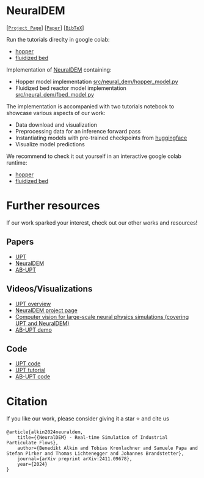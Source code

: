 # NeuralDEM

[[`Project Page`](https://emmi-ai.github.io/NeuralDEM)] 
[[`Paper`](https://arxiv.org/abs/2411.09678)] 
[[`BibTeX`](https://github.com/emmi-ai/NeuralDEM#citation)]

Run the tutorials direclty in google colab:
- [hopper](https://colab.research.google.com/github/Emmi-AI/NeuralDEM/blob/main/tutorial_hopper.ipynb)
- [fluidized bed](https://colab.research.google.com/github/Emmi-AI/NeuralDEM/blob/main/tutorial_fluidized_bed.ipynb)


Implementation of [NeuralDEM](https://arxiv.org/abs/2411.09678) containing:
- Hopper model implementation [src/neural_dem/hopper_model.py](https://github.com/Emmi-AI/NeuralDEM/blob/main/src/neural_dem/hopper_model.py)
- Fluidized bed reactor model implementation [src/neural_dem/fbed_model.py](https://github.com/Emmi-AI/NeuralDEM/blob/main/src/neural_dem/fbed_model.py) 

The implementation is accompanied with two tutorials notebook to showcase various aspects of our work:
- Data download and visualization
- Preprocessing data for an inference forward pass
- Instantiating models with pre-trained checkpoints from [huggingface](https://huggingface.co/EmmiAI/NeuralDEM)
- Visualize model predictions

We recommend to check it out yourself in an interactive google colab runtime:
- [hopper](https://colab.research.google.com/github/Emmi-AI/NeuralDEM/blob/main/tutorial_hopper.ipynb)
- [fluidized bed](https://colab.research.google.com/github/Emmi-AI/NeuralDEM/blob/main/tutorial_fluidized_bed.ipynb)

# Further resources

If our work sparked your interest, check out our other works and resources!

## Papers

- [UPT](https://arxiv.org/abs/2402.12365)
- [NeuralDEM](https://arxiv.org/abs/2411.09678)
- [AB-UPT](https://arxiv.org/abs/2502.09692)


## Videos/Visualizations

- [UPT overview](https://youtu.be/mfrmCPOn4bs)
- [NeuralDEM project page](https://emmi-ai.github.io/NeuralDEM)
- [Computer vision for large-scale neural physics simulations (covering UPT and NeuralDEM)](https://youtu.be/6lK2E8qn5bE)
- [AB-UPT demo](https://demo.emmi.ai/)


## Code

- [UPT code](https://github.com/ml-jku/UPT/)
- [UPT tutorial](https://github.com/BenediktAlkin/upt-tutorial)
- [AB-UPT code](https://github.com/Emmi-AI/AB-UPT)


# Citation

If you like our work, please consider giving it a star :star: and cite us

```
@article{alkin2024neuraldem,
    title={{NeuralDEM} - Real-time Simulation of Industrial Particulate Flows},
    author={Benedikt Alkin and Tobias Kronlachner and Samuele Papa and Stefan Pirker and Thomas Lichtenegger and Johannes Brandstetter},
    journal={arXiv preprint arXiv:2411.09678},
    year={2024}
}
```
